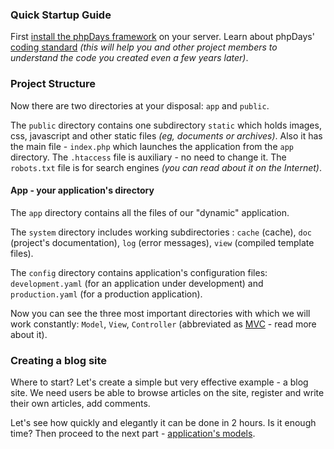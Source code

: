 <a href='Hidden comment: revision: 1'></a>

### Quick Startup Guide ###

First [install the phpDays framework](EnInstall.md) on your server. Learn about phpDays' [coding standard](EnCodingStyle.md) _(this will help you and other project members to understand the code you created even a few years later)_.

### Project Structure ###

Now there are two directories at your disposal: `app` and `public`.

The `public` directory contains one subdirectory `static` which holds images, css, javascript and other static files _(eg, documents or archives)_. Also it has the main file - `index.php` which launches the application from the `app` directory. The `.htaccess` file is auxiliary - no need to change it. The `robots.txt` file is for search engines _(you can read about it on the Internet)_.

#### App - your application's directory ####

The `app` directory contains all the files of our "dynamic" application.

The `system` directory includes working subdirectories : `cache` (cache), `doc` (project's documentation), `log` (error messages), `view` (compiled template files).

The `config` directory contains application's configuration files: `development.yaml` (for an application under development) and `production.yaml` (for a production application).

Now you can see the three most important directories with which we will work constantly: `Model`, `View`, `Controller` (abbreviated as [MVC](EnMvc.md) - read more about it).

### Creating a blog site ###

Where to start? Let's create a simple but very effective example - a blog site. We need users be able to browse articles on the site, register and write their own articles, add comments.

Let's see how quickly and elegantly it can be done in 2 hours. Is it enough time? Then proceed to the next part - [application's models](EnStartModel.md).